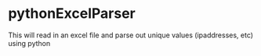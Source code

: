 # pythonExcelParser
This will read in an excel file and parse out unique values (ipaddresses, etc) using python
